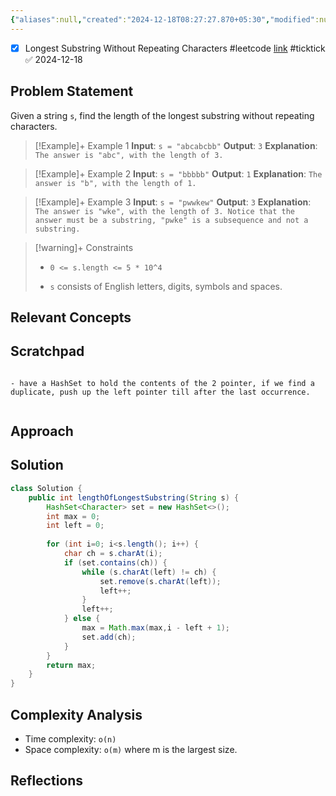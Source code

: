 ```yaml
---
{"aliases":null,"created":"2024-12-18T08:27:27.870+05:30","modified":null,"completed":true,"redo":false,"Perfect":true,"Description":null,"leetcode-index":3,"link":"https://leetcode.com/problems/longest-substring-without-repeating-characters","difficulty":"Medium","tags":["leetcode/hash-table","leetcode/string","leetcode/sliding-window","programming/practice"],"date created":"Wednesday, December 18th 2024, 8:27:27 am","date modified":"Wednesday, December 18th 2024, 9:33:53 am","publish":true,"PassFrontmatter":true,"updated":"2024-12-26T09:37:58.246+05:30"}
---
```



- [x] Longest Substring Without Repeating Characters #leetcode  [link](https://ticktick.com/webapp/#p/674f4562ebbe1a00000002b9/tasks/67624b3d77fc763b4c99522d) #ticktick   ✅ 2024-12-18

## Problem Statement

Given a string `s`, find the length of the longest <span data-keyword="substring-nonempty">substring</span> without repeating characters.

 

>[!Example]+ Example 1
>**Input**: `s = "abcabcbb"`
>**Output**: `3`
>**Explanation**: `The answer is "abc", with the length of 3.
>`

>[!Example]+ Example 2
>**Input**: `s = "bbbbb"`
>**Output**: `1`
>**Explanation**: `The answer is "b", with the length of 1.
>`

>[!Example]+ Example 3
>**Input**: `s = "pwwkew"`
>**Output**: `3`
>**Explanation**: `The answer is "wke", with the length of 3.
>Notice that the answer must be a substring, "pwke" is a subsequence and not a substring.
>`

>[!warning]+ Constraints
>- `0 <= s.length <= 5 * 10^4`
>
>- `s` consists of English letters, digits, symbols and spaces.

## Relevant Concepts
## Scratchpad
```

- have a HashSet to hold the contents of the 2 pointer, if we find a duplicate, push up the left pointer till after the last occurrence.


```
## Approach
## Solution
```Java
class Solution {
    public int lengthOfLongestSubstring(String s) {
        HashSet<Character> set = new HashSet<>();
        int max = 0;
        int left = 0;
        
        for (int i=0; i<s.length(); i++) {
            char ch = s.charAt(i);
            if (set.contains(ch)) {
                while (s.charAt(left) != ch) {
                    set.remove(s.charAt(left));
                    left++;
                }
                left++;
            } else {
                max = Math.max(max,i - left + 1);
                set.add(ch);
            }
        }
        return max;
    }
}
```

## Complexity Analysis
- Time complexity: `o(n)`
- Space complexity: `o(m)` where m is the largest size.

## Reflections
